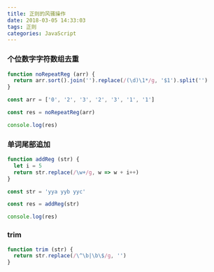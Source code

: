 ```yaml
---
title: 正则的风骚操作
date: 2018-03-05 14:33:03
tags: 正则
categories: JavaScript
---
```


### 个位数字字符数组去重

```javascript
function noRepeatReg (arr) {
  return arr.sort().join('').replace(/(\d)\1*/g, '$1').split('')
}

const arr = ['0', '2', '3', '2', '3', '1', '1'] 

const res = noRepeatReg(arr)

console.log(res)
```

### 单词尾部追加
<!-- more -->

```javascript
function addReg (str) {	
  let i = 5
  return str.replace(/\w+/g, w => w + i++)
}

const str = 'yya yyb yyc'

const res = addReg(str)

console.log(res)
```

### trim

```javascript
function trim (str) {	
  return str.replace(/\^\b|\b\$/g, '')
}

```